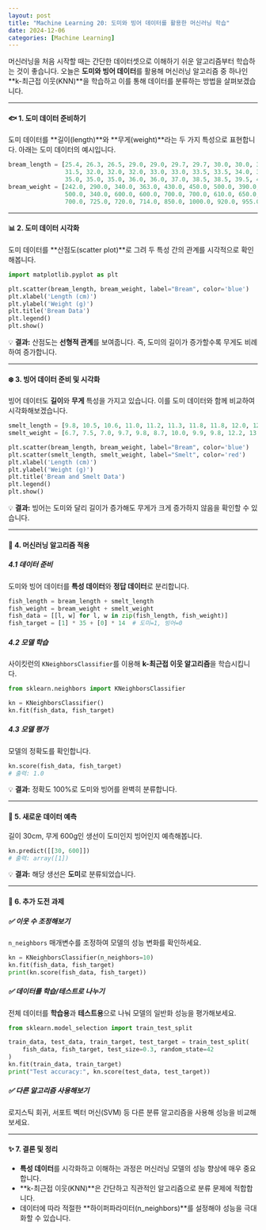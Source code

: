 ```yaml
---
layout: post
title: "Machine Learning 20: 도미와 빙어 데이터를 활용한 머신러닝 학습"
date: 2024-12-06
categories: [Machine Learning] 
---
```



머신러닝을 처음 시작할 때는 간단한 데이터셋으로 이해하기 쉬운 알고리즘부터 학습하는 것이 좋습니다. 오늘은 **도미와 빙어 데이터**를 활용해 머신러닝 알고리즘 중 하나인 **k-최근접 이웃(KNN)**을 학습하고 이를 통해 데이터를 분류하는 방법을 살펴보겠습니다. 

---

#### 🐟 1. 도미 데이터 준비하기

도미 데이터를 **길이(length)**와 **무게(weight)**라는 두 가지 특성으로 표현합니다. 아래는 도미 데이터의 예시입니다.

```python
bream_length = [25.4, 26.3, 26.5, 29.0, 29.0, 29.7, 29.7, 30.0, 30.0, 30.7, 31.0, 31.0, 
                31.5, 32.0, 32.0, 32.0, 33.0, 33.0, 33.5, 33.5, 34.0, 34.0, 34.5, 35.0, 
                35.0, 35.0, 35.0, 36.0, 36.0, 37.0, 38.5, 38.5, 39.5, 41.0, 41.0]
bream_weight = [242.0, 290.0, 340.0, 363.0, 430.0, 450.0, 500.0, 390.0, 450.0, 500.0, 475.0, 500.0, 
                500.0, 340.0, 600.0, 600.0, 700.0, 700.0, 610.0, 650.0, 575.0, 685.0, 620.0, 680.0, 
                700.0, 725.0, 720.0, 714.0, 850.0, 1000.0, 920.0, 955.0, 925.0, 975.0, 950.0]
```

---

#### 📊 2. 도미 데이터 시각화

도미 데이터를 **산점도(scatter plot)**로 그려 두 특성 간의 관계를 시각적으로 확인해봅니다.

```python
import matplotlib.pyplot as plt

plt.scatter(bream_length, bream_weight, label="Bream", color='blue')
plt.xlabel('Length (cm)')
plt.ylabel('Weight (g)')
plt.title('Bream Data')
plt.legend()
plt.show()
```

💡 **결과:** 산점도는 **선형적 관계**를 보여줍니다. 즉, 도미의 길이가 증가할수록 무게도 비례하여 증가합니다.

---

#### ❄️ 3. 빙어 데이터 준비 및 시각화

빙어 데이터도 **길이**와 **무게** 특성을 가지고 있습니다. 이를 도미 데이터와 함께 비교하여 시각화해보겠습니다.

```python
smelt_length = [9.8, 10.5, 10.6, 11.0, 11.2, 11.3, 11.8, 11.8, 12.0, 12.2, 12.4, 13.0, 14.3, 15.0]
smelt_weight = [6.7, 7.5, 7.0, 9.7, 9.8, 8.7, 10.0, 9.9, 9.8, 12.2, 13.4, 12.2, 19.7, 19.9]

plt.scatter(bream_length, bream_weight, label="Bream", color='blue')
plt.scatter(smelt_length, smelt_weight, label="Smelt", color='red')
plt.xlabel('Length (cm)')
plt.ylabel('Weight (g)')
plt.title('Bream and Smelt Data')
plt.legend()
plt.show()
```

💡 **결과:** 빙어는 도미와 달리 길이가 증가해도 무게가 크게 증가하지 않음을 확인할 수 있습니다.

---

#### 🤖 4. 머신러닝 알고리즘 적용

##### 4.1 데이터 준비
도미와 빙어 데이터를 **특성 데이터**와 **정답 데이터**로 분리합니다.

```python
fish_length = bream_length + smelt_length
fish_weight = bream_weight + smelt_weight
fish_data = [[l, w] for l, w in zip(fish_length, fish_weight)]
fish_target = [1] * 35 + [0] * 14  # 도미=1, 빙어=0
```

##### 4.2 모델 학습
사이킷런의 `KNeighborsClassifier`를 이용해 **k-최근접 이웃 알고리즘**을 학습시킵니다.

```python
from sklearn.neighbors import KNeighborsClassifier

kn = KNeighborsClassifier()
kn.fit(fish_data, fish_target)
```

##### 4.3 모델 평가
모델의 정확도를 확인합니다.

```python
kn.score(fish_data, fish_target)
# 출력: 1.0
```

💡 **결과:** 정확도 100%로 도미와 빙어를 완벽히 분류합니다.

---

#### 🧠 5. 새로운 데이터 예측

길이 30cm, 무게 600g인 생선이 도미인지 빙어인지 예측해봅니다.

```python
kn.predict([[30, 600]])
# 출력: array([1])
```

💡 **결과:** 해당 생선은 **도미**로 분류되었습니다.

---

#### 🌟 6. 추가 도전 과제

##### ✅ 이웃 수 조정해보기
`n_neighbors` 매개변수를 조정하여 모델의 성능 변화를 확인하세요.

```python
kn = KNeighborsClassifier(n_neighbors=10)
kn.fit(fish_data, fish_target)
print(kn.score(fish_data, fish_target))
```

##### ✅ 데이터를 학습/테스트로 나누기
전체 데이터를 **학습용**과 **테스트용**으로 나눠 모델의 일반화 성능을 평가해보세요.

```python
from sklearn.model_selection import train_test_split

train_data, test_data, train_target, test_target = train_test_split(
    fish_data, fish_target, test_size=0.3, random_state=42
)
kn.fit(train_data, train_target)
print("Test accuracy:", kn.score(test_data, test_target))
```

##### ✅ 다른 알고리즘 사용해보기
로지스틱 회귀, 서포트 벡터 머신(SVM) 등 다른 분류 알고리즘을 사용해 성능을 비교해보세요.

---

#### ✨ 7. 결론 및 정리

- **특성 데이터**를 시각화하고 이해하는 과정은 머신러닝 모델의 성능 향상에 매우 중요합니다.
- **k-최근접 이웃(KNN)**은 간단하고 직관적인 알고리즘으로 분류 문제에 적합합니다.
- 데이터에 따라 적절한 **하이퍼파라미터(n_neighbors)**를 설정해야 성능을 극대화할 수 있습니다.

